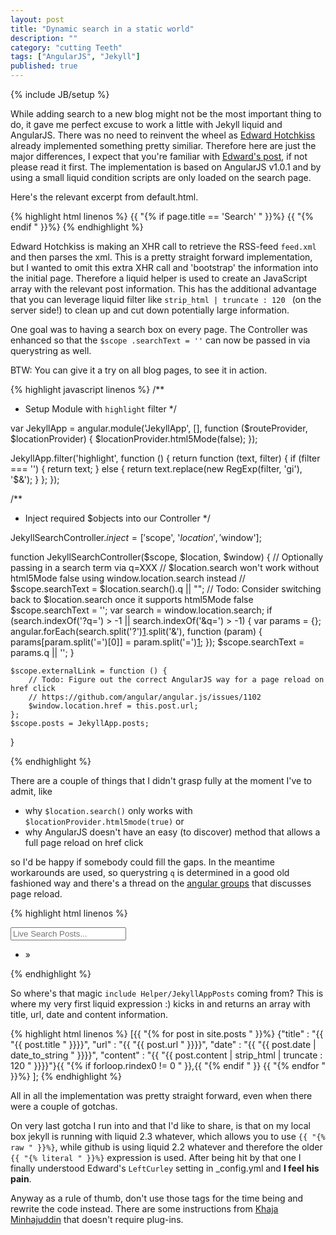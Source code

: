 ```yaml
---
layout: post
title: "Dynamic search in a static world"
description: ""
category: "cutting Teeth"
tags: ["AngularJS", "Jekyll"]
published: true
---
```

{% include JB/setup %}

While adding search to a new blog might not be the most important thing to do, it gave me perfect excuse to work a
little with Jekyll liquid and AngularJS. There was no need to reinvent the wheel as
[Edward Hotchkiss][1] already implemented something
pretty similiar.
Therefore here are just the major differences, I expect that you're familiar with [Edward's post][1],
if not please read it first. The implementation is based on AngularJS v1.0.1 and by using a small liquid
condition scripts are only loaded on the search page.

[1]: http://edwardhotchkiss.com/blog/2012/03/11/jekyll-live-search-with-angular.js/

Here's the relevant excerpt from default.html.

{% highlight html linenos %}
{{ "{% if page.title == 'Search' " }}%}
    <script type="text/javascript" src="http://code.angularjs.org/angular-1.0.1.min.js"></script>
    <script type="text/javascript" src="/js/JekyllApp.js"></script>
{{ "{% endif " }}%}
{% endhighlight %}

Edward Hotchkiss is making an XHR call to retrieve the RSS-feed `feed.xml` and then parses the xml. This is a pretty
straight forward implementation, but I wanted to omit this extra XHR call and 'bootstrap' the information into the
initial page. Therefore a liquid helper is used to create an JavaScript array with the relevant post information.
This has the additional advantage that you can leverage liquid filter like
`strip_html | truncate : 120 ` (on the server side!) to clean up and cut down potentially large information.

One goal was to having a search box on every page. The Controller was enhanced so that the `$scope
.searchText = ''` can now be passed in via querystring as well.

BTW: You can give it a try on all blog pages, to see it in action.

{% highlight javascript linenos %}
/**
 * Setup Module with `highlight` filter
 */

var JekyllApp = angular.module('JekyllApp', [], function ($routeProvider, $locationProvider) {
    $locationProvider.html5Mode(false);
});

JekyllApp.filter('highlight', function () {
    return function (text, filter) {
        if (filter === '') {
            return text;
        }
        else {
            return text.replace(new RegExp(filter, 'gi'), '<span class="match">$&</span>');
        }
    };
});

/**
 * Inject required $objects into our Controller
 */

JekyllSearchController.$inject = ['$scope', '$location', '$window'];

function JekyllSearchController($scope, $location, $window) {
    // Optionally passing in a search term via q=XXX
    // $location.search won't work without html5Mode false using window.location.search instead
    // $scope.searchText =  $location.search().q || "";
    // Todo: Consider switching back to $location.search once it supports html5Mode false
    $scope.searchText = '';
    var search = window.location.search;
    if (search.indexOf('?q=') > -1 || search.indexOf('&q=') > -1) {
        var params = {};
        angular.forEach(search.split('?')[1].split('&'), function (param) {
            params[param.split('=')[0]] = param.split('=')[1];
        });
        $scope.searchText = params.q || '';
    }

    $scope.externalLink = function () {
        // Todo: Figure out the correct AngularJS way for a page reload on href click
        // https://github.com/angular/angular.js/issues/1102
        $window.location.href = this.post.url;
    };
    $scope.posts = JekyllApp.posts;
}

{% endhighlight %}

There are a couple of things that I didn't grasp
fully at the moment I've to admit, like
- why `$location.search()` only works with `$locationProvider.html5mode(true)` or
- why AngularJS doesn't have an easy (to discover) method that allows a full page reload on href click

so I'd be happy if somebody could fill the gaps.
In the meantime workarounds are used, so querystring `q` is determined in a good old fashioned way and there's a
thread on the
 [angular groups](https://groups.google.com/forum/#!msg/angular/zu5RMEWWyPQ/1yiOm9p5CCkJ) that discusses page reload.

{% highlight html linenos %}
<script type="text/javascript">
   // Using liquid to populate JeykllApp.posts array
   JekyllApp.posts = {{ "{% include Helper/JekyllAppPosts " }}%}
</script>

<div id="search-container" class="entrance" ng-app="JekyllApp" ng-controller="JekyllSearchController">
  <div class="entrance-item">
    <p><input id="searchText" type="search" placeholder="Live Search Posts..." ng-model-instant ng-model="searchText" />
  </div>
  <div class="entrance-item">
    <ul>
      <li ng-repeat="post in posts | filter:searchText">
         <span ng-bind-html-unsafe="post.date | date:'MMM d, y' | highlight:searchText"></span> &raquo;
        <a ng-href="{{ "{{ post.url " }}}}" ng-click="externalLink()"
           ng-bind-html-unsafe="post.title | highlight:searchText"></a>
          <div class="preview" ng-bind-html-unsafe="post.content | highlight:searchText"></div>
      </li>
    </ul>
  </div>
</div>
{% endhighlight %}


So where's that magic `include Helper/JekyllAppPosts` coming from? This is where my very first liquid
expression :) kicks in and returns an array with title, url, date and content information.

{% highlight html linenos %}
[{{ "{% for post in site.posts " }}%}
{"title" : "{{ "{{ post.title " }}}}",
"url" : "{{ "{{ post.url " }}}}",
"date" : "{{ "{{ post.date | date_to_string " }}}}",
"content" : "{{ "{{ post.content |  strip_html | truncate : 120 " }}}}"}{{ "{% if forloop.rindex0 != 0 " }},{{ "{% endif " }}
{{ "{% endfor " }}%}
];
{% endhighlight %}


All in all the implementation was pretty straight forward, even when there were a couple of gotchas.

On very last gotcha I run into and that I'd like to share, is that on my local box jekyll is running with liquid 2.3
whatever, which allows you to use `{{ "{% raw " }}%}`, while github is using liquid 2.2 whatever and therefore the
older `{{ "{% literal " }}%}` expression is used. After being hit by that one I finally understood Edward's
`LeftCurley` setting in \_config.yml and **I feel his pain**.

Anyway as a rule of thumb, don't use those tags for the time being and rewrite the code instead. There are some
instructions from
[Khaja Minhajuddin](http://stackoverflow.com/questions/3426182/how-to-escape-liquid-template-tags) that doesn't
require plug-ins.


